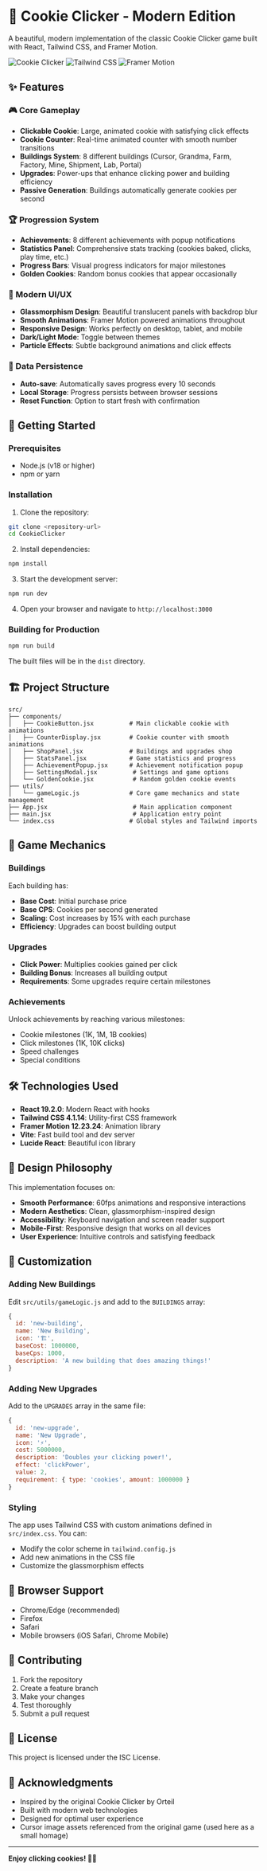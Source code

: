 # 🍪 Cookie Clicker - Modern Edition

A beautiful, modern implementation of the classic Cookie Clicker game built with React, Tailwind CSS, and Framer Motion.

![Cookie Clicker](https://img.shields.io/badge/React-19.2.0-blue) ![Tailwind CSS](https://img.shields.io/badge/Tailwind_CSS-4.1.14-38B2AC) ![Framer Motion](https://img.shields.io/badge/Framer_Motion-12.23.24-pink)

## ✨ Features

### 🎮 Core Gameplay
- **Clickable Cookie**: Large, animated cookie with satisfying click effects
- **Cookie Counter**: Real-time animated counter with smooth number transitions
- **Buildings System**: 8 different buildings (Cursor, Grandma, Farm, Factory, Mine, Shipment, Lab, Portal)
- **Upgrades**: Power-ups that enhance clicking power and building efficiency
- **Passive Generation**: Buildings automatically generate cookies per second

### 🏆 Progression System
- **Achievements**: 8 different achievements with popup notifications
- **Statistics Panel**: Comprehensive stats tracking (cookies baked, clicks, play time, etc.)
- **Progress Bars**: Visual progress indicators for major milestones
- **Golden Cookies**: Random bonus cookies that appear occasionally

### 🎨 Modern UI/UX
- **Glassmorphism Design**: Beautiful translucent panels with backdrop blur
- **Smooth Animations**: Framer Motion powered animations throughout
- **Responsive Design**: Works perfectly on desktop, tablet, and mobile
- **Dark/Light Mode**: Toggle between themes
- **Particle Effects**: Subtle background animations and click effects

### 💾 Data Persistence
- **Auto-save**: Automatically saves progress every 10 seconds
- **Local Storage**: Progress persists between browser sessions
- **Reset Function**: Option to start fresh with confirmation

## 🚀 Getting Started

### Prerequisites
- Node.js (v18 or higher)
- npm or yarn

### Installation

1. Clone the repository:
```bash
git clone <repository-url>
cd CookieClicker
```

2. Install dependencies:
```bash
npm install
```

3. Start the development server:
```bash
npm run dev
```

4. Open your browser and navigate to `http://localhost:3000`

### Building for Production

```bash
npm run build
```

The built files will be in the `dist` directory.

## 🏗️ Project Structure

```
src/
├── components/
│   ├── CookieButton.jsx          # Main clickable cookie with animations
│   ├── CounterDisplay.jsx        # Cookie counter with smooth animations
│   ├── ShopPanel.jsx             # Buildings and upgrades shop
│   ├── StatsPanel.jsx            # Game statistics and progress
│   ├── AchievementPopup.jsx      # Achievement notification popup
│   ├── SettingsModal.jsx          # Settings and game options
│   └── GoldenCookie.jsx           # Random golden cookie events
├── utils/
│   └── gameLogic.js              # Core game mechanics and state management
├── App.jsx                        # Main application component
├── main.jsx                       # Application entry point
└── index.css                     # Global styles and Tailwind imports
```

## 🎯 Game Mechanics

### Buildings
Each building has:
- **Base Cost**: Initial purchase price
- **Base CPS**: Cookies per second generated
- **Scaling**: Cost increases by 15% with each purchase
- **Efficiency**: Upgrades can boost building output

### Upgrades
- **Click Power**: Multiplies cookies gained per click
- **Building Bonus**: Increases all building output
- **Requirements**: Some upgrades require certain milestones

### Achievements
Unlock achievements by reaching various milestones:
- Cookie milestones (1K, 1M, 1B cookies)
- Click milestones (1K, 10K clicks)
- Speed challenges
- Special conditions

## 🛠️ Technologies Used

- **React 19.2.0**: Modern React with hooks
- **Tailwind CSS 4.1.14**: Utility-first CSS framework
- **Framer Motion 12.23.24**: Animation library
- **Vite**: Fast build tool and dev server
- **Lucide React**: Beautiful icon library

## 🎨 Design Philosophy

This implementation focuses on:
- **Smooth Performance**: 60fps animations and responsive interactions
- **Modern Aesthetics**: Clean, glassmorphism-inspired design
- **Accessibility**: Keyboard navigation and screen reader support
- **Mobile-First**: Responsive design that works on all devices
- **User Experience**: Intuitive controls and satisfying feedback

## 🔧 Customization

### Adding New Buildings
Edit `src/utils/gameLogic.js` and add to the `BUILDINGS` array:

```javascript
{
  id: 'new-building',
  name: 'New Building',
  icon: '🏗️',
  baseCost: 1000000,
  baseCps: 1000,
  description: 'A new building that does amazing things!'
}
```

### Adding New Upgrades
Add to the `UPGRADES` array in the same file:

```javascript
{
  id: 'new-upgrade',
  name: 'New Upgrade',
  icon: '⚡',
  cost: 5000000,
  description: 'Doubles your clicking power!',
  effect: 'clickPower',
  value: 2,
  requirement: { type: 'cookies', amount: 1000000 }
}
```

### Styling
The app uses Tailwind CSS with custom animations defined in `src/index.css`. You can:
- Modify the color scheme in `tailwind.config.js`
- Add new animations in the CSS file
- Customize the glassmorphism effects

## 📱 Browser Support

- Chrome/Edge (recommended)
- Firefox
- Safari
- Mobile browsers (iOS Safari, Chrome Mobile)

## 🤝 Contributing

1. Fork the repository
2. Create a feature branch
3. Make your changes
4. Test thoroughly
5. Submit a pull request

## 📄 License

This project is licensed under the ISC License.

## 🙏 Acknowledgments

- Inspired by the original Cookie Clicker by Orteil
- Built with modern web technologies
- Designed for optimal user experience
- Cursor image assets referenced from the original game (used here as a small homage)

---

**Enjoy clicking cookies! 🍪✨**
